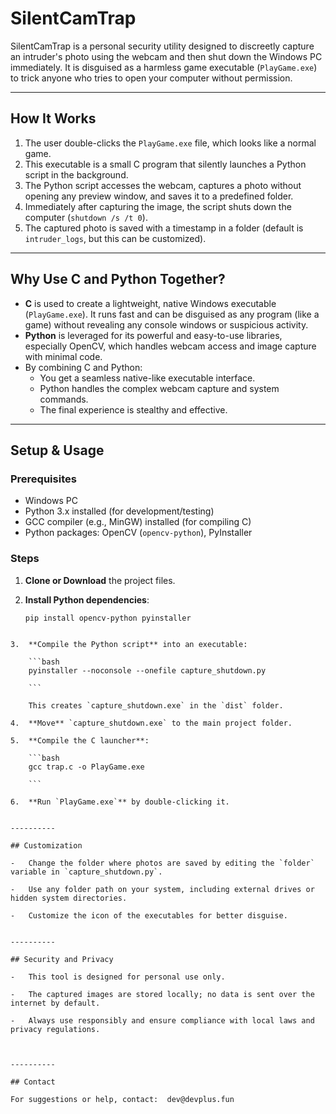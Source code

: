 # SilentCamTrap

SilentCamTrap is a personal security utility designed to discreetly capture an intruder's photo using the webcam and then shut down the Windows PC immediately. It is disguised as a harmless game executable (`PlayGame.exe`) to trick anyone who tries to open your computer without permission.

---

## How It Works

1. The user double-clicks the `PlayGame.exe` file, which looks like a normal game.
2. This executable is a small C program that silently launches a Python script in the background.
3. The Python script accesses the webcam, captures a photo without opening any preview window, and saves it to a predefined folder.
4. Immediately after capturing the image, the script shuts down the computer (`shutdown /s /t 0`).
5. The captured photo is saved with a timestamp in a folder (default is `intruder_logs`, but this can be customized).

---

## Why Use C and Python Together?

- **C** is used to create a lightweight, native Windows executable (`PlayGame.exe`). It runs fast and can be disguised as any program (like a game) without revealing any console windows or suspicious activity.
- **Python** is leveraged for its powerful and easy-to-use libraries, especially OpenCV, which handles webcam access and image capture with minimal code.
- By combining C and Python:
  - You get a seamless native-like executable interface.
  - Python handles the complex webcam capture and system commands.
  - The final experience is stealthy and effective.

---

## Setup & Usage

### Prerequisites
- Windows PC
- Python 3.x installed (for development/testing)
- GCC compiler (e.g., MinGW) installed (for compiling C)
- Python packages: OpenCV (`opencv-python`), PyInstaller

### Steps

1. **Clone or Download** the project files.

2. **Install Python dependencies**:

   ```bash
   pip install opencv-python pyinstaller

```

3.  **Compile the Python script** into an executable:
    
    ```bash
    pyinstaller --noconsole --onefile capture_shutdown.py
    
    ```
    
    This creates `capture_shutdown.exe` in the `dist` folder.
    
4.  **Move** `capture_shutdown.exe` to the main project folder.
    
5.  **Compile the C launcher**:
    
    ```bash
    gcc trap.c -o PlayGame.exe
    
    ```
    
6.  **Run `PlayGame.exe`** by double-clicking it.
    

----------

## Customization

-   Change the folder where photos are saved by editing the `folder` variable in `capture_shutdown.py`.
    
-   Use any folder path on your system, including external drives or hidden system directories.
    
-   Customize the icon of the executables for better disguise.
    

----------

## Security and Privacy

-   This tool is designed for personal use only.
    
-   The captured images are stored locally; no data is sent over the internet by default.
    
-   Always use responsibly and ensure compliance with local laws and privacy regulations.
    


----------

## Contact

For suggestions or help, contact:  dev@devplus.fun
